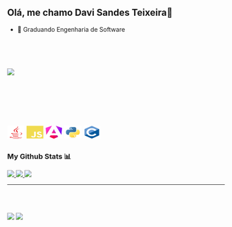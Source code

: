 ## Olá, me chamo Davi Sandes Teixeira👋

- 🌱 Graduando Engenharia de Software



<div><br><br><br><br>
<img height="180cm" src= "https://github-readme-stats.vercel.app/api?username=Davizera231&show_icons=true&theme=transparent"/>
</div><br><br><br><br>

##

<div sytle=""display: inline_block><br>
<img align="center" alt="Davi-Jv" height="30" width="40" src="https://raw.githubusercontent.com/devicons/devicon/master/icons/java/java-plain.svg">
<img align="center" alt="Davi-Js" height="30" width="40" src="https://raw.githubusercontent.com/devicons/devicon/master/icons/javascript/javascript-plain.svg">
<img align="center" alt="Davi-Angular" height="30" width="40" src="https://raw.githubusercontent.com/devicons/devicon/master/icons/angular/angular-original.svg">
<img align="center" alt="Davi-Python" height="30" width="40" src="https://raw.githubusercontent.com/devicons/devicon/master/icons/python/python-original.svg">
<img align="center" alt="Davi-C" height="30" width="40" src="https://raw.githubusercontent.com/devicons/devicon/master/icons/c/c-original.svg">
</div>

##

<!--ícones e imagem das estatísticas-->
<div>
  <h3>My Github Stats 📊</h3>
  <a href="https://github.com/Davizera231">
  <img height="180em" src="https://github-readme-stats.vercel.app/api?username=Davizera231&show_icons=true&theme=dracula&include_all_commits=true&count_private=true"/>
    
  <img height="180em" src="https://github-readme-stats.vercel.app/api/top-langs/?username=Davizera231&layout=compact&langs_count=7&theme=dracula"/>
    
 <img height="180em" src="https://github-readme-streak-stats.herokuapp.com/?user=Davizera231&theme=dracula&hide_border=false"/>
<hr>
</div>



<div><br><br><br> 
  <a href = "mailto:Davi.Sandes.Teixeira@outlook.com"><img src="https://img.shields.io/badge/-outlook-%23333?style=for-the-badge&logo=outlook&logoColor=white" target="_blank"></a>
  <a href="https://www.linkedin.com/in/davi-sandes-teixeira-43218b204" target="_blank"><img src="https://img.shields.io/badge/-LinkedIn-%230077B5?style=for-the-badge&logo=linkedin&logoColor=white" target="_blank"></a> 
  
</div>


<!--
**Davizera231/Davizera231** is a ✨ _special_ ✨ repository because its `README.md` (this file) appears on your GitHub profile.

Here are some ideas to get you started:

- 🔭 I’m currently working on ...
- 🌱 I’m currently learning ...
- 👯 I’m looking to collaborate on ...
- 🤔 I’m looking for help with ...
- 💬 Ask me about ...
- 📫 How to reach me: ...
- 😄 Pronouns: ...
- ⚡ Fun fact: ...
-->
